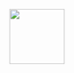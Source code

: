 <div id="header" align="center">
  <img src="https://media.giphy.com/media/26gsspfbt1HfVQ9va/giphy.gif?cid=82a1493btc0jgj1z0667pb2luf0wqieqadtjkaj80inhejhf&ep=v1_gifs_trending&rid=giphy.gif&ct=g" width="100" />
</div>
